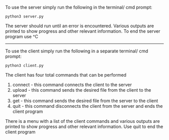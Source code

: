 To use the server simply run the following in the terminal/ cmd prompt:

    python3 server.py

The server should run until an error is encountered. Various outputs are printed to show progress
and other relevant information. To end the server program use ^C

--------------------------------------------------------------------------------------------------------

To use the client simply run the following in a separate terminal/ cmd prompt:

    python3 client.py

The client has four total commands that can be performed
1. connect              - this command connects the client to the server
2. upload <filename>    - this command sends the desired file from the client to the server
3. get <filename>       - this command sends the desired file from the server to the client
4. quit                 - this command disconnects the client from the server and ends the client program

There is a menu with a list of the client commands and various outputs are printed to show progress
and other relevant information. Use quit to end the client program